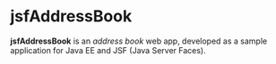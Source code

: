 jsfAddressBook
==============

**jsfAddressBook** is an _address book_ web app, 
developed as a sample application for Java EE and JSF (Java Server Faces).